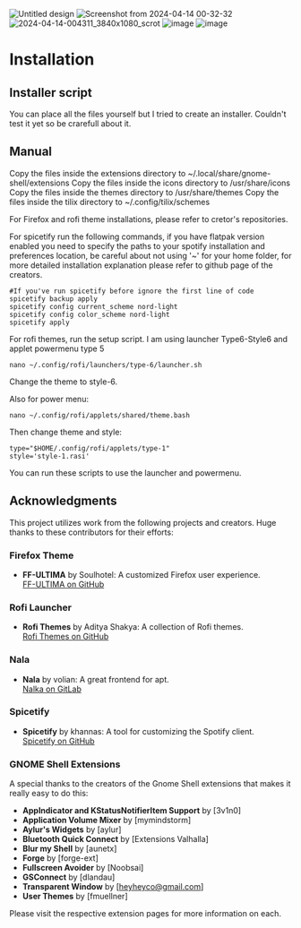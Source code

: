 ![Untitled design](https://github.com/newcharhuso/unix-porn/assets/83580410/6030788b-6418-4eb1-a1a6-4fcf929cb060)
![Screenshot from 2024-04-14 00-32-32](https://github.com/newcharhuso/unix-porn/assets/83580410/bc067a1b-52f9-437e-90a4-7121b04374f5)
![2024-04-14-004311_3840x1080_scrot](https://github.com/newcharhuso/unix-porn/assets/83580410/f43520a5-20e0-4811-9832-f479303ac131)
![image](https://github.com/newcharhuso/unix-porn/assets/83580410/03e701e7-74e0-46d4-a7de-255d2ac33332)
![image](https://github.com/newcharhuso/unix-porn/assets/83580410/1b58bc56-9622-4fc3-9840-8d75e07686af)

# Installation

## Installer script

You can place all the files yourself but I tried to create an installer. Couldn't test it yet so be crarefull about it.

## Manual
Copy the files inside the extensions directory to ~/.local/share/gnome-shell/extensions
Copy the files inside the icons directory to /usr/share/icons
Copy the files inside the themes directory to /usr/share/themes
Copy the files inside the tilix directory to ~/.config/tilix/schemes

For Firefox and rofi theme installations, please refer to cretor's repositories.

For spicetify run the following commands, if you have flatpak version enabled you need to specify the paths to your spotify installation and preferences location, be careful about not using '~' for your home folder, for more detailed installation explanation please refer to github page of the creators.

```
#If you've run spicetify before ignore the first line of code
spicetify backup apply
spicetify config current_scheme nord-light
spicetify config color_scheme nord-light
spicetify apply
```

For rofi themes, run the setup script. I am using launcher Type6-Style6 and applet powermenu type 5
```
nano ~/.config/rofi/launchers/type-6/launcher.sh 
```
Change the theme to  style-6.

Also for power menu:

```
nano ~/.config/rofi/applets/shared/theme.bash   
```
Then change theme and style:
```
type="$HOME/.config/rofi/applets/type-1"
style='style-1.rasi'
```

You can run these scripts to use the launcher and powermenu.

## Acknowledgments

This project utilizes work from the following projects and creators. Huge thanks to these contributors for their efforts:

### Firefox Theme
- **FF-ULTIMA** by Soulhotel: A customized Firefox user experience.  
  [FF-ULTIMA on GitHub](https://github.com/soulhotel/FF-ULTIMA)

### Rofi Launcher
- **Rofi Themes** by Aditya Shakya: A collection of Rofi themes.  
  [Rofi Themes on GitHub](https://github.com/adi1090x/rofi)

### Nala
- **Nala** by volian: A great frontend for apt.  
  [Nalka on GitLab](https://gitlab.com/volian/nala)

### Spicetify
- **Spicetify** by khannas: A tool for customizing the Spotify client.  
  [Spicetify on GitHub](https://github.com/khanhas/spicetify-cli)


### GNOME Shell Extensions
A special thanks to the creators of the Gnome Shell extensions that makes it really easy to do this:

- **AppIndicator and KStatusNotifierItem Support** by [3v1n0]
- **Application Volume Mixer** by [mymindstorm]
- **Aylur's Widgets** by [aylur]
- **Bluetooth Quick Connect** by [Extensions Valhalla]
- **Blur my Shell** by [aunetx]
- **Forge** by [forge-ext]
- **Fullscreen Avoider** by [Noobsai]
- **GSConnect** by [dlandau]
- **Transparent Window** by [heyheyco@gmail.com]
- **User Themes** by [fmuellner]

Please visit the respective extension pages for more information on each.
